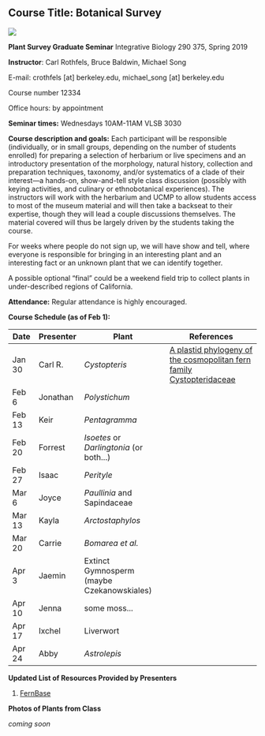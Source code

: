 ## Course Title: Botanical Survey
![](https://fikus.guru/images/293698/fullsize.jpg)

**Plant Survey Graduate Seminar**
Integrative Biology 290 375, Spring 2019

**Instructor**: Carl Rothfels, Bruce Baldwin, Michael Song

E-mail: crothfels [at] berkeley.edu, michael_song [at] berkeley.edu

Course number 12334

Office hours: by appointment

**Seminar times:** Wednesdays 10AM-11AM VLSB 3030

**Course description and goals:**
Each participant will be responsible (individually, or in small groups, depending on the number of students enrolled) for preparing a selection of herbarium or live specimens and an introductory presentation of the morphology, natural history, collection and preparation techniques, taxonomy, and/or systematics of a clade of their interest—a hands-on, show-and-tell style class discussion (possibly with keying activities, and culinary or ethnobotanical experiences). The instructors will work with the herbarium and UCMP to allow students access to most of the museum material and will then take a backseat to their expertise, though they will lead a couple discussions themselves. The material covered will thus be largely driven by the students taking the course.

For weeks where people do not sign up, we will have show and tell, where everyone is responsible for bringing in an interesting plant and an interesting fact or an unknown plant that we can identify together.

A possible optional “final” could be a weekend field trip to collect plants in under-described regions of California.

**Attendance:** Regular attendance is highly encouraged.

**Course Schedule (as of Feb 1):**

| Date                   | Presenter | Plant        | References |
|------------------------|-----------|--------------|------------|
|Jan 30                  |Carl  R.   |*Cystopteris* |[A plastid phylogeny of the cosmopolitan fern family Cystopteridaceae](https://sites.duke.edu/pryerlab/files/2017/12/cystopteridaceae_plastid_phylogeny.original.pdf)|
|Feb 6                   |Jonathan   |*Polystichum* ||
|Feb 13                  |Keir       |*Pentagramma* ||
|Feb 20                  |Forrest    |*Isoetes* or *Darlingtonia* (or both...)||
|Feb 27                  |Isaac      |*Perityle*    ||
|Mar 6                   |Joyce      |*Paullinia* and Sapindaceae ||
|Mar 13                  |Kayla      |*Arctostaphylos* ||
|Mar 20                  |Carrie     |*Bomarea et al.*  ||
|Apr 3                   |Jaemin     |Extinct Gymnosperm (maybe Czekanowskiales)  ||
|Apr 10                  |Jenna      |some moss...  ||
|Apr 17                  |Ixchel     |Liverwort  ||
|Apr 24                  |Abby       |*Astrolepis*   ||

**Updated List of Resources Provided by Presenters**

1. [FernBase](https://www.fernbase.org/)

**Photos of Plants from Class**

*coming soon*

